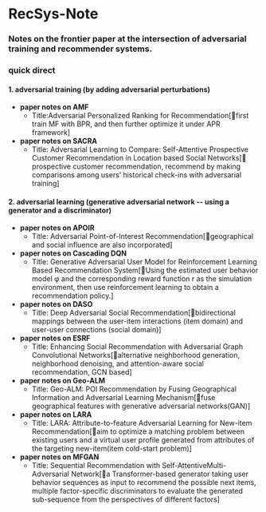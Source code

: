 # RecSys-Note
### Notes on the frontier paper at the intersection of adversarial training and recommender systems.
### quick direct
#### 1. adversarial training (by adding adversarial perturbations)
- **paper notes on AMF** 
  - Title:Adversarial Personalized Ranking for Recommendation[🌟first train MF with BPR, and then further optimize it under APR framework]
- **paper notes on SACRA**
  - Title: Adversarial Learning to Compare: Self-Attentive Prospective Customer Recommendation in Location based Social Networks[🌟prospective customer recommendation, recommend by making comparisons among users’ historical check-ins with adversarial training]

#### 2. adversarial learning (generative adversarial network -- using a generator and a discriminator)
- **paper notes on APOIR** 
  - Title: Adversarial Point-of-Interest Recommendation[🌟geographical and social influence are also incorporated]
- **paper notes on Cascading DQN** 
  - Title: Generative Adversarial User Model for Reinforcement Learning Based Recommendation System[🌟Using the estimated user behavior model φ and the corresponding reward function r as the simulation environment, then use reinforcement learning to obtain a recommendation policy.]
- **paper notes on DASO** 
  - Title: Deep Adversarial Social Recommendation[🌟bidirectional mappings between the user-item interactions (item domain) and user-user connections (social domain)]
- **paper notes on ESRF** 
  - Title: Enhancing Social Recommendation with Adversarial Graph Convolutional Networks[🌟alternative neighborhood generation, neighborhood denoising, and attention-aware social recommendation, GCN based]
- **paper notes on Geo-ALM**
  - Title: Geo-ALM: POI Recommendation by Fusing Geographical Information and Adversarial Learning Mechanism[🌟fuse geographical features with generative adversarial networks(GAN)]
- **paper notes on LARA**
  - Title: LARA: Attribute-to-feature Adversarial Learning for New-item Recommendation[🌟aim to optimize a matching problem between existing users and a virtual user profile generated from attributes of the targeting new-item(item cold-start problem)]
- **paper notes on MFGAN**
  - Title: Sequential Recommendation with Self-AttentiveMulti-Adversarial Network[🌟a Transformer-based generator taking user behavior sequences as input to recommend the possible next items, multiple factor-specific discriminators to evaluate the generated sub-sequence from the perspectives of different factors]
